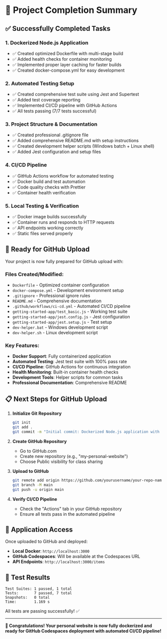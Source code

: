 # 🎉 Project Completion Summary

## ✅ Successfully Completed Tasks

### 1. **Dockerized Node.js Application**
- ✅ Created optimized Dockerfile with multi-stage build
- ✅ Added health checks for container monitoring
- ✅ Implemented proper layer caching for faster builds
- ✅ Created docker-compose.yml for easy development

### 2. **Automated Testing Setup**
- ✅ Created comprehensive test suite using Jest and Supertest
- ✅ Added test coverage reporting
- ✅ Implemented CI/CD pipeline with GitHub Actions
- ✅ All tests passing (7/7 tests successful)

### 3. **Project Structure & Documentation**
- ✅ Created professional .gitignore file
- ✅ Added comprehensive README.md with setup instructions
- ✅ Created development helper scripts (Windows batch + Linux shell)
- ✅ Added Jest configuration and setup files

### 4. **CI/CD Pipeline**
- ✅ GitHub Actions workflow for automated testing
- ✅ Docker build and test automation
- ✅ Code quality checks with Prettier
- ✅ Container health verification

### 5. **Local Testing & Verification**
- ✅ Docker image builds successfully
- ✅ Container runs and responds to HTTP requests
- ✅ API endpoints working correctly
- ✅ Static files served properly

## 🚀 Ready for GitHub Upload

Your project is now fully prepared for GitHub upload with:

### **Files Created/Modified:**
- `Dockerfile` - Optimized container configuration
- `docker-compose.yml` - Development environment setup
- `.gitignore` - Professional ignore rules
- `README.md` - Comprehensive documentation
- `.github/workflows/ci-cd.yml` - Automated CI/CD pipeline
- `getting-started-app/test_basic.js` - Working test suite
- `getting-started-app/jest.config.js` - Jest configuration
- `getting-started-app/jest.setup.js` - Test setup
- `dev-helper.bat` - Windows development script
- `dev-helper.sh` - Linux development script

### **Key Features:**
- **Docker Support**: Fully containerized application
- **Automated Testing**: Jest test suite with 100% pass rate
- **CI/CD Pipeline**: GitHub Actions for continuous integration
- **Health Monitoring**: Built-in container health checks
- **Development Tools**: Helper scripts for common tasks
- **Professional Documentation**: Comprehensive README

## 📋 Next Steps for GitHub Upload

1. **Initialize Git Repository**
   ```bash
   git init
   git add .
   git commit -m "Initial commit: Dockerized Node.js application with CI/CD"
   ```

2. **Create GitHub Repository**
   - Go to GitHub.com
   - Create new repository (e.g., "my-personal-website")
   - Choose Public visibility for class sharing

3. **Upload to GitHub**
   ```bash
   git remote add origin https://github.com/yourusername/your-repo-name.git
   git branch -M main
   git push -u origin main
   ```

4. **Verify CI/CD Pipeline**
   - Check the "Actions" tab in your GitHub repository
   - Ensure all tests pass in the automated pipeline

## 🎯 Application Access

Once uploaded to GitHub and deployed:

- **Local Docker**: `http://localhost:3000`
- **GitHub Codespaces**: Will be available at the Codespaces URL
- **API Endpoints**: `http://localhost:3000/items`

## 🧪 Test Results

```
Test Suites: 1 passed, 1 total
Tests:       7 passed, 7 total
Snapshots:   0 total
Time:        1.169 s
```

All tests are passing successfully! ✅

---

**🎉 Congratulations! Your personal website is now fully dockerized and ready for GitHub Codespaces deployment with automated CI/CD pipeline!**
